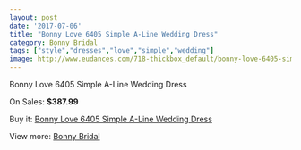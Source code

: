 ```yaml
---
layout: post
date: '2017-07-06'
title: "Bonny Love 6405 Simple A-Line Wedding Dress"
category: Bonny Bridal
tags: ["style","dresses","love","simple","wedding"]
image: http://www.eudances.com/718-thickbox_default/bonny-love-6405-simple-a-line-wedding-dress.jpg
---
```

Bonny Love 6405 Simple A-Line Wedding Dress

On Sales: **$387.99**
<a href="https://www.eudances.com/en/bonny-bridal/229-bonny-love-6405-simple-a-line-wedding-dress.html"><amp-img layout="responsive" width="600" height="600" src="//www.eudances.com/718-thickbox_default/bonny-love-6405-simple-a-line-wedding-dress.jpg" alt="Bonny Love 6405 Simple A-Line Wedding Dress 0" /></a>
<a href="https://www.eudances.com/en/bonny-bridal/229-bonny-love-6405-simple-a-line-wedding-dress.html"><amp-img layout="responsive" width="600" height="600" src="//www.eudances.com/719-thickbox_default/bonny-love-6405-simple-a-line-wedding-dress.jpg" alt="Bonny Love 6405 Simple A-Line Wedding Dress 1" /></a>

Buy it: [Bonny Love 6405 Simple A-Line Wedding Dress](https://www.eudances.com/en/bonny-bridal/229-bonny-love-6405-simple-a-line-wedding-dress.html "Bonny Love 6405 Simple A-Line Wedding Dress")

View more: [Bonny Bridal](https://www.eudances.com/en/3-bonny-bridal "Bonny Bridal")